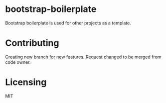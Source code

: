 # bootstrap-boilerplate

Bootstrap boilerplate is used for other projects as a template.

# Contributing

Creating new branch for new features. Request changed to be merged from code owner.

# Licensing

MIT
